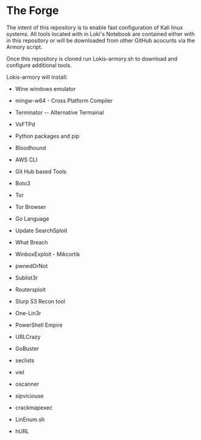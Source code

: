# The Forge
The intent of this repository is to enable fast configuration of Kali linux systems. All tools located with in Loki's Notebook are contained either with in this repository or will be downloaded from other GitHub acocunts via the Armory script. 

Once this repository is cloned run Lokis-armory.sh to download and configure additional tools. 

Lokis-armory will install: 
- Wine windows emulator

- mingw-w64 - Cross Platform Compiler

- Terminator -- Alternative Termainal 

- VsFTPd

- Python packages and pip

- Bloodhound

- AWS CLI

- Git Hub based Tools

- Boto3

- Tor

- Tor Browser

- Go Language

- Update SearchSploit

- What Breach

- WinboxExploit - Mikcortik

- pwnedOrNot

- Sublist3r

- Routersploit

- Slurp S3 Recon tool

- One-Lin3r

- PowerShell Empire

- URLCrazy

- GoBuster

- seclists

- viel

- oscanner

- sipviciouse 

- crackmapexec

- LinEnum.sh 

- hURL

